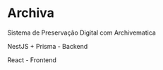 # Archiva
Sistema de Preservação Digital com Archivematica

NestJS + Prisma - Backend

React - Frontend
